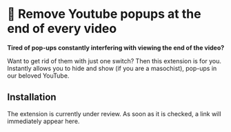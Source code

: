 # 🚫 Remove Youtube popups at the end of every video

**Tired of pop-ups constantly interfering with viewing the end of the video?**

Want to get rid of them with just one switch? Then this extension is for you.
Instantly allows you to hide and show (if you are a masochist), pop-ups in our beloved YouTube.

## Installation

The extension is currently under review. As soon as it is checked, a link will immediately appear here.
